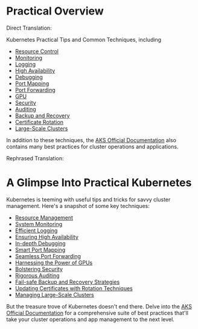 # Practical Overview

Direct Translation:

Kubernetes Practical Tips and Common Techniques, including

* [Resource Control](resource-management.md)
* [Monitoring](../setup/addon-list/monitor.md)
* [Logging](../setup/addon-list/logging.md)
* [High Availability](ha.md)
* [Debugging](debugging.md)
* [Port Mapping](portmap.md)
* [Port Forwarding](portforward.md)
* [GPU]( )
* [Security](security.md)
* [Auditing](audit.md)
* [Backup and Recovery](backup.md)
* [Certificate Rotation](certificate-rotation.md)
* [Large-Scale Clusters](big-cluster.md)

In addition to these techniques, the [AKS Official Documentation](https://docs.microsoft.com/zh-cn/azure/aks/best-practices) also contains many best practices for cluster operations and applications.

Rephrased Translation:

# A Glimpse Into Practical Kubernetes

Kubernetes is teeming with useful tips and tricks for savvy cluster management. Here's a snapshot of some key techniques:

* [Resource Management](resource-management.md)
* [System Monitoring](../setup/addon-list/monitor.md)
* [Efficient Logging](../setup/addon-list/logging.md)
* [Ensuring High Availability](ha.md)
* [In-depth Debugging](debugging.md)
* [Smart Port Mapping](portmap.md)
* [Seamless Port Forwarding](portforward.md)
* [Harnessing the Power of GPUs]( )
* [Bolstering Security](security.md)
* [Rigorous Auditing](audit.md)
* [Fail-safe Backup and Recovery Strategies](backup.md)
* [Updating Certificates with Rotation Techniques](certificate-rotation.md)
* [Managing Large-Scale Clusters](big-cluster.md)

But the treasure trove of Kubernetes doesn't end there. Delve into the [AKS Official Documentation](https://docs.microsoft.com/zh-cn/azure/aks/best-practices) for a comprehensive suite of best practices that'll take your cluster operations and app management to the next level.